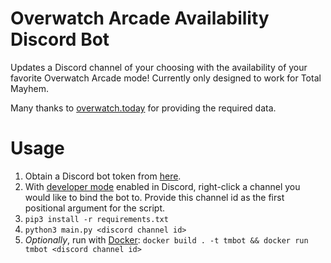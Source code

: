 # Overwatch Arcade Availability Discord Bot

Updates a Discord channel of your choosing with the availability of your favorite Overwatch Arcade mode! 
Currently only designed to work for Total Mayhem.

Many thanks to [overwatch.today](https://overwatcharcade.today/) for providing the required data.

# Usage
1. Obtain a Discord bot token from [here](https://discord.com/developers/applications).
2. With [developer mode](https://discord.com/developers/docs/game-sdk/store#application-test-mode) enabled in Discord, right-click a channel you would like to bind the bot to. Provide this channel id as the first positional argument for the script.
3. `pip3 install -r requirements.txt`
4. `python3 main.py <discord channel id>`
5. *Optionally*, run with [Docker](https://www.docker.com/): `docker build . -t tmbot && docker run tmbot <discord channel id>` 